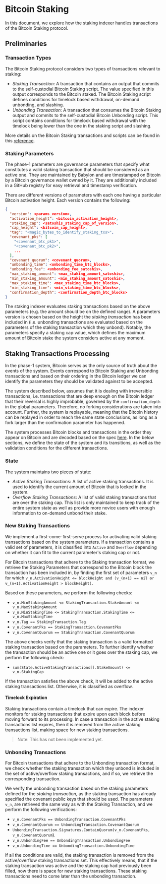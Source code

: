 # Bitcoin Staking

In this document, we explore how the staking indexer handles transactions of the
Bitcoin Staking protocol.

## Preliminaries

### Transaction Types

The Bitcoin Staking protocol considers two types of transactions relevant to staking:
- *Staking Transaction*: A transaction that contains an output that commits to
  the self-custodial Bitcoin Staking script. The value specified in this output
  corresponds to the Bitcoin staked. The Bitcoin Staking script defines
  conditions for timelock based withdrawal, on-demand unbonding, and slashing.
- *Unbonding Transaction*: A transaction that consumes the Bitcoin Staking
  output and commits to the self-custodial Bitcoin Unbonding script. This
  script contains conditions for timelock based withdrawal with the timelock
  being lower than the one in the staking script and slashing.

More details on the Bitcoin Staking transactions and scripts can be found in
this [reference](https://github.com/babylonlabs-io/babylon/blob/v0.8.5/docs/staking-script.md).

### Staking Parameters

The phase-1 parameters are governance parameters that specify what constitutes
a valid staking transaction that should be considered as an active one. They
are maintained by Babylon and are timestamped on Bitcoin by a Bitcoin
governance wallet owned by it. They are additionally included in a GitHub
registry for easy retrieval and timestamp verification.

There are different versions of parameters with each one having a particular
Bitcoin activation height. Each version contains the following:
```json
{
  "version": <params_version>,
  "activation_height": <bitcoin_activation_height>,
  "staking_cap": <satoshis_staking_cap_of_version>,
  "cap_height": <bitcoin_cap_height>,
  "tag": "<magic_bytes_to_identify_staking_txs>",
  "covenant_pks": [
    "<covenant_btc_pk1>",
    "<covenant_btc_pk2>",
    ...
  ],
  "covenant_quorum": <covenant_quorum>,
  "unbonding_time": <unbonding_time_btc_blocks>,
  "unbonding_fee": <unbonding_fee_satoshis>,
  "max_staking_amount": <max_staking_amount_satoshis>,
  "min_staking_amount": <min_staking_amount_satoshis>,
  "max_staking_time": <max_staking_time_btc_blocks>,
  "min_staking_time": <min_staking_time_btc_blocks>,
  "confirmation_depth": <confirmation_depth_btc_blocks>
}
```

The staking indexer evaluates staking transactions based on the above
parameters (e.g. the amount should be on the defined range). A parameters
version is chosen based on the height the *staking transaction* has been
included in (i.e. unbonding transactions are evaluated based on the parameters
of the staking transaction which they unbond). Notably, the parameters specify
a staking cap value, which defines the maximum amount of Bitcoin stake the
system considers active at any moment.


## Staking Transactions Processing

In the phase-1 system, Bitcoin serves as the only source of truth about the
events of the system. Events correspond to Bitcoin Staking and Unbonding
transactions and based on their ordering in the Bitcoin ledger we
can identify the parameters they should be validated against to be accepted.

The system described below, assumes that it is dealing with irreversible
transactions, i.e. transactions that are deep enough on the Bitcoin ledger that
their reversal is highly improbable, governed by the `confirmation_depth` in the
global parameters. Therefore, no forking considerations are
taken into account. Further, the system is replayable, meaning that the Bitcoin
history can be replayed in order to reach the same state conclusions,
as long as a fork larger than the confirmation parameter has happened.

The system processes Bitcoin blocks and transactions in the order they appear
on Bitcoin and are decoded based on the spec [here](/doc/extract_tx_data.md).
In the below sections,
we define the state of the system and its transitions,
as well as the validation conditions for the different transactions.

### State

The system maintains two pieces of state:
- *Active Staking Transactions*: A list of active staking transactions. It is
  used to identify the current amount of Bitcoin that is locked in the system.
- *Overflow Staking Transactions*: A list of valid staking transactions that
  are over the staking cap. This list is only maintained to keep track of the
  entire system state as well as provide more novice users with enough
  information to on-demand unbond their stake.

### New Staking Transactions

We implement a first-come-first-serve process for activating
valid staking transactions based on the system parameters. If a transaction
contains a valid set of parameters, it is classified into `Active` and
`Overflow` depending on whether it can fit to the current parameter's staking
cap or not.

For Bitcoin transactions that adhere to the Staking transaction format,
we retrieve the Staking Parameters that correspond to the Bitcoin block the
transaction has been included in, by finding the first set of parameters `v_n`
for which `v_n.ActivationHeight <= blockHeight and
(v_(n+1) == nil or v_(n+1).ActivationHeight > blockHeight)`.

Based on these parameters, we perform the following checks:
- `v_n.MinStakingAmount <= StakingTransaction.StakeAmount <=
  v_n.MaxStakingAmount`
- `v_n.MinStakingTime <= StakingTransaction.StakingTime <=
  v_n.MaxStakingTime`
- `v_n.Tag == StakingTransaction.Tag`
- `v_n.CovenantPks == StakingTransaction.CovenantPks`
- `v_n.CovenantQuorum == StakingTransaction.CovenantQuorum`

The above checks verify that the staking transaction is a valid formatted
staking transaction based on the parameters. To further identify whether the
transaction should be an active one or it goes over the staking cap, we perform
the following check:
- `sum(State.ActiveStakingTransactions[].StakeAmount) <= v_n.StakingCap`

If the transaction satisfies the above check, it will be added to the active staking
transactions list. Otherwise, it is classified as overflow.

#### Timelock Expiration

Staking transactions contain a timelock that can expire. The indexer monitors
for staking transactions that expire upon each block before moving forward to
its processing. In case a transaction in the active staking transactions list
expires, then it is removed from the active staking transactions list, making
space for new staking transactions.

> Note: This has not been implemented yet.

### Unbonding Transactions

For Bitcoin transactions that adhere to the Unbonding transaction format,
we check whether the staking transaction which they unbond is included in the
set of active/overflow staking transactions, and if so,
we retrieve the corresponding transaction. 

We verify the unbonding transaction based on the staking parameters defined for
the *staking transaction*, as the staking transaction has already specified the
covenant public keys that should be used. The parameters `v_n`, are retrieved the same
way as with the Staking Transaction, and we perform the following
verifications:
- `v_n.CovenantPks == UnbondingTransaction.CovenantPks`
- `v_n.CovenantQuorum == UnbondingTransaction.CovenantQuorum`
- `UnbondingTransaction.Signatures.ContainQuorum(v_n.CovenantPks,
  v_n.CovenantQuorum`).
- `v_n.UnbondingFee == UnbondingTransaction.UnbondingFee`
- `v_n.UnbondingTime == UnbondingTransaction.UnbondingTime`

If all the conditions are valid, the staking transaction is removed from the
active/overflow staking transactions set. This effectively means,
that if the staking transaction was active and the staking cap
had previously been filled, now there is space for new staking transactions.
These staking transactions need to come later than the unbonding transaction.

